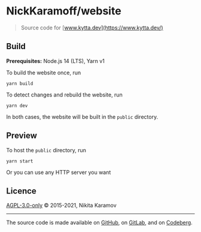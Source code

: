 NickKaramoff/website
====================

> Source code for [www.kytta.dev](https://www.kytta.dev/)

Build
-----

**Prerequisites:** Node.js 14 (LTS), Yarn v1

To build the website once, run

    yarn build

To detect changes and rebuild the website, run

    yarn dev

In both cases, the website will be built in the `public` directory.

Preview
-------

To host the `public` directory, run

    yarn start

Or you can use any HTTP server you want

Licence
-------

[AGPL-3.0-only](https://spdx.org/licenses/AGPL-3.0-only.html) © 2015-2021, Nikita Karamov

----

The source code is made available
on [GitHub](https://github.com/NickKaramoff/website),
on [GitLab](https://gitlab.com/NickKaramoff/website),
and on [Codeberg](https://codeberg.org/NickKaramoff/website).
